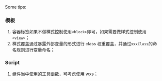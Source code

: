 Some tips:

### 模板

1. 容器标签如果不做样式控制使用`<block>`即可，如果需要做样式控制使用`<view>`；
2. 样式覆盖通过暴露外部变量的形式进行 class 权重覆盖，并通过`xxxClass`的命名规则进行变量命名；


### Script

1. 组件当中使用的工具函数，可考虑使用 wxs；